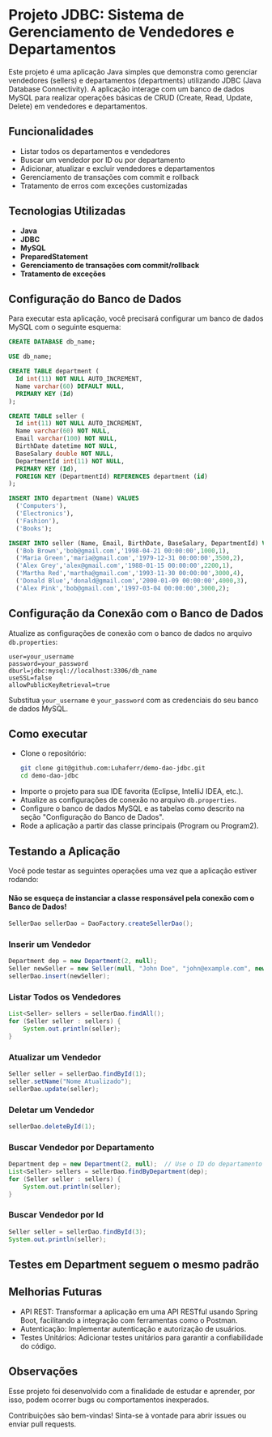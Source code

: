 # Projeto JDBC: Sistema de Gerenciamento de Vendedores e Departamentos

Este projeto é uma aplicação Java simples que demonstra como gerenciar vendedores (sellers) e departamentos (departments) utilizando JDBC (Java Database Connectivity). A aplicação interage com um banco de dados MySQL para realizar operações básicas de CRUD (Create, Read, Update, Delete) em vendedores e departamentos.

## Funcionalidades

- Listar todos os departamentos e vendedores
- Buscar um vendedor por ID ou por departamento
- Adicionar, atualizar e excluir vendedores e departamentos
- Gerenciamento de transações com commit e rollback
- Tratamento de erros com exceções customizadas

## Tecnologias Utilizadas

- **Java**
- **JDBC**
- **MySQL**
- **PreparedStatement**
- **Gerenciamento de transações com commit/rollback**
- **Tratamento de exceções**

## Configuração do Banco de Dados

Para executar esta aplicação, você precisará configurar um banco de dados MySQL com o seguinte esquema:

```sql
CREATE DATABASE db_name;

USE db_name;

CREATE TABLE department (
  Id int(11) NOT NULL AUTO_INCREMENT,
  Name varchar(60) DEFAULT NULL,
  PRIMARY KEY (Id)
);

CREATE TABLE seller (
  Id int(11) NOT NULL AUTO_INCREMENT,
  Name varchar(60) NOT NULL,
  Email varchar(100) NOT NULL,
  BirthDate datetime NOT NULL,
  BaseSalary double NOT NULL,
  DepartmentId int(11) NOT NULL,
  PRIMARY KEY (Id),
  FOREIGN KEY (DepartmentId) REFERENCES department (id)
);

INSERT INTO department (Name) VALUES 
  ('Computers'),
  ('Electronics'),
  ('Fashion'),
  ('Books');

INSERT INTO seller (Name, Email, BirthDate, BaseSalary, DepartmentId) VALUES 
  ('Bob Brown','bob@gmail.com','1998-04-21 00:00:00',1000,1),
  ('Maria Green','maria@gmail.com','1979-12-31 00:00:00',3500,2),
  ('Alex Grey','alex@gmail.com','1988-01-15 00:00:00',2200,1),
  ('Martha Red','martha@gmail.com','1993-11-30 00:00:00',3000,4),
  ('Donald Blue','donald@gmail.com','2000-01-09 00:00:00',4000,3),
  ('Alex Pink','bob@gmail.com','1997-03-04 00:00:00',3000,2);
```

## Configuração da Conexão com o Banco de Dados

Atualize as configurações de conexão com o banco de dados no arquivo `db.properties`:

```
user=your_username
password=your_password
dburl=jdbc:mysql://localhost:3306/db_name
useSSL=false
allowPublicKeyRetrieval=true
```

Substitua `your_username` e `your_password` com as credenciais do seu banco de dados MySQL.

## Como executar

- Clone o repositório:
  ```bash
  git clone git@github.com:Luhaferr/demo-dao-jdbc.git
  cd demo-dao-jdbc
  ```
- Importe o projeto para sua IDE favorita (Eclipse, IntelliJ IDEA, etc.).
- Atualize as configurações de conexão no arquivo `db.properties`.
- Configure o banco de dados MySQL e as tabelas como descrito na seção "Configuração do Banco de Dados".
- Rode a aplicação a partir das classe principais (Program ou Program2).

## Testando a Aplicação

Você pode testar as seguintes operações uma vez que a aplicação estiver rodando:

#### Não se esqueça de instanciar a classe responsável pela conexão com o Banco de Dados!

```java
SellerDao sellerDao = DaoFactory.createSellerDao();
```

### Inserir um Vendedor

```java
Department dep = new Department(2, null);
Seller newSeller = new Seller(null, "John Doe", "john@example.com", new Date(), 3000.0, dep);
sellerDao.insert(newSeller);
```

### Listar Todos os Vendedores

```java
List<Seller> sellers = sellerDao.findAll();
for (Seller seller : sellers) {
    System.out.println(seller);
}
```

### Atualizar um Vendedor

```java
Seller seller = sellerDao.findById(1);
seller.setName("Nome Atualizado");
sellerDao.update(seller);
```

### Deletar um Vendedor

```java
sellerDao.deleteById(1);
```

### Buscar Vendedor por Departamento

```java
Department dep = new Department(2, null);  // Use o ID do departamento existente
List<Seller> sellers = sellerDao.findByDepartment(dep);
for (Seller seller : sellers) {
    System.out.println(seller);
}
```

### Buscar Vendedor por Id

```java
Seller seller = sellerDao.findById(3);
System.out.println(seller);
```

## Testes em Department seguem o mesmo padrão

## Melhorias Futuras

- API REST: Transformar a aplicação em uma API RESTful usando Spring Boot, facilitando a integração com ferramentas como o Postman.
- Autenticação: Implementar autenticação e autorização de usuários.
- Testes Unitários: Adicionar testes unitários para garantir a confiabilidade do código.

## Observações

Esse projeto foi desenvolvido com a finalidade de estudar e aprender, por isso, podem ocorrer bugs ou comportamentos inexperados.

Contribuições são bem-vindas! Sinta-se à vontade para abrir issues ou enviar pull requests.

